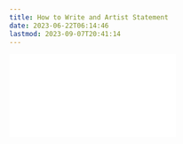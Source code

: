 ```yaml
---
title: How to Write and Artist Statement
date: 2023-06-22T06:14:46
lastmod: 2023-09-07T20:41:14
---
```


![Link to included file content](../../../../art-faq/how-to-write-an-artist-statement.md)
